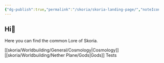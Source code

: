 ```yaml
---
{"dg-publish":true,"permalink":"/skoria/skoria-landing-page/","noteIcon":"Meta","created":"2023-05-19T17:14:34.827+02:00","updated":"2023-05-19T21:01:59.389+02:00"}
---
```



## Hi🌱

Here you can find the common Lore of Skoria.

[[skoria/Worldbuilding/General/Cosmology\|Cosmology]]
[[skoria/Worldbuilding/Nether Plane/Gods\|Gods]]
Tests